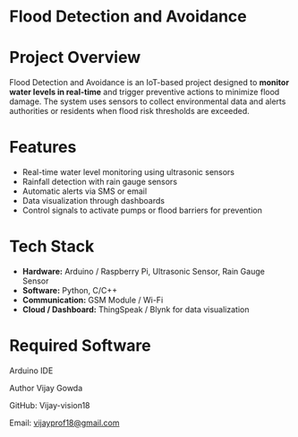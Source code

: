 # Flood Detection and Avoidance

# Project Overview
Flood Detection and Avoidance is an IoT-based project designed to **monitor water levels in real-time** and trigger preventive actions to minimize flood damage. The system uses sensors to collect environmental data and alerts authorities or residents when flood risk thresholds are exceeded.

# Features
- Real-time water level monitoring using ultrasonic sensors
- Rainfall detection with rain gauge sensors
- Automatic alerts via SMS or email
- Data visualization through dashboards
- Control signals to activate pumps or flood barriers for prevention

# Tech Stack
- **Hardware:** Arduino / Raspberry Pi, Ultrasonic Sensor, Rain Gauge Sensor
- **Software:** Python, C/C++
- **Communication:** GSM Module / Wi-Fi
- **Cloud / Dashboard:** ThingSpeak / Blynk for data visualization

# Required Software
  Arduino IDE


Author
Vijay Gowda

GitHub: Vijay-vision18

Email: vijayprof18@gmail.com
